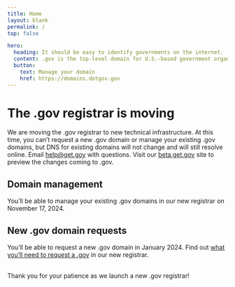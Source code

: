 ```yaml
---
title: Home
layout: blank
permalink: /
top: false

hero:
  heading: It should be easy to identify governments on the internet.
  content: .gov is the top-level domain for U.S.-based government organizations.
  button:
    text: Manage your domain
    href: https://domains.dotgov.gov
---
```


<h1>The .gov registrar is moving</h1>

<p>We are moving the .gov registrar to new technical infrastructure. At this
time, you can’t request a new .gov domain or manage your existing .gov
domains, but DNS for existing domains will not change and will still resolve
online. Email <a href="mailto:help@get.gov">help@get.gov</a> with questions.
Visit our <a href="https://beta.get.gov">beta.get.gov</a> site to preview the
changes coming to .gov.
</p>

<h2>Domain management</h2>

<p>You’ll be able to manage your existing .gov domains in our new registrar on November 17, 2024.</p>

<h2>New .gov domain requests</h2>

<p>You’ll be able to request a new .gov domain in January 2024. Find out <a
href="https://beta.get.gov/domains/before/">what you’ll need to request a
.gov</a> in our new registrar.</p>


<p><br/>Thank you for your patience as we launch a new .gov registrar!</p>


